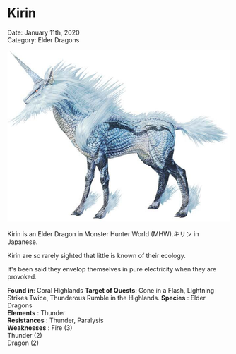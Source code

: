 # **Kirin**
Date: January 11th, 2020  
Category: Elder Dragons

![alt](images/Kirin.png)

Kirin is an Elder Dragon in Monster Hunter World (MHW).キリン in Japanese. 

Kirin are so rarely sighted that little is known of their ecology.

It's been said they envelop themselves in pure electricity when they are provoked.

    
**Found in**: Coral Highlands
**Target of Quests**: Gone in a Flash, Lightning Strikes Twice, Thunderous Rumble in the Highlands.
**Species** : Elder Dragons  
**Elements** : Thunder  
**Resistances** : Thunder, Paralysis  
**Weaknesses** : 
Fire (3)  
Thunder (2)  
Dragon (2)
   
